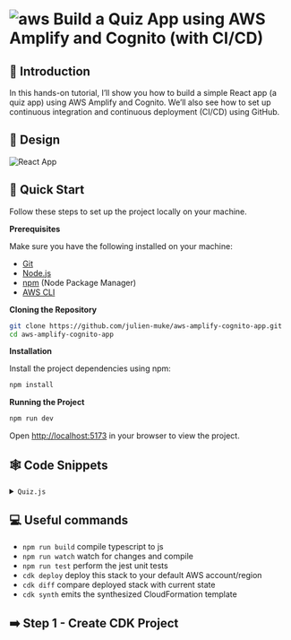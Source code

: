 # ![aws](https://github.com/julien-muke/Search-Engine-Website-using-AWS/assets/110755734/01cd6124-8014-4baa-a5fe-bd227844d263)     Build a Quiz App using AWS Amplify and Cognito (with CI/CD)


## 🤖 Introduction

In this hands-on tutorial, I’ll show you how to build a simple React app (a quiz app) using AWS Amplify and Cognito.  We’ll also see how to set up continuous integration and continuous deployment (CI/CD) using GitHub.


## 📐 Design

![React App](https://github.com/julien-muke/aws-amplify-cognito-app/assets/110755734/1f0e8ac3-6c83-4f5f-9a60-a42722167424)

## <a name="quick-start">🤸 Quick Start</a>

Follow these steps to set up the project locally on your machine.

**Prerequisites**

Make sure you have the following installed on your machine:

- [Git](https://git-scm.com/)
- [Node.js](https://nodejs.org/en)
- [npm](https://www.npmjs.com/) (Node Package Manager)
- [AWS CLI](https://docs.aws.amazon.com/cli/latest/userguide/getting-started-install.html)

**Cloning the Repository**

```bash
git clone https://github.com/julien-muke/aws-amplify-cognito-app.git
cd aws-amplify-cognito-app
```

**Installation**

Install the project dependencies using npm:

```bash
npm install
```

**Running the Project**

```bash
npm run dev
```

Open [http://localhost:5173](http://localhost:5173) in your browser to view the project.

## <a name="snippets">🕸️ Code Snippets</a>

<details>
<summary><code>Quiz.js</code></summary>

```javascript
import React, { useState } from 'react';
import quizData from './quizData';

function Quiz() {
  const [currentQuestion, setCurrentQuestion] = useState(0);
  const [score, setScore] = useState(0);
  const [showScore, setShowScore] = useState(false);
  const [selectedAnswer, setSelectedAnswer] = useState(""); 
  const [isCorrect, setIsCorrect] = useState(null);

  const handleAnswerOptionClick = (option) => {
    const correctAnswer = quizData[currentQuestion].answer;
    setSelectedAnswer(option);
    if (option === correctAnswer) {
      setScore(score + 1);
      setIsCorrect(true);
    } else {
      setIsCorrect(false);
    }

    // Delay moving to the next question to allow the user to see feedback
    setTimeout(() => {
      const nextQuestion = currentQuestion + 1;
      if (nextQuestion < quizData.length) {
        setCurrentQuestion(nextQuestion);
        setIsCorrect(null); // Reset for the next question
        setSelectedAnswer(""); // Reset selected answer
      } else {
        setShowScore(true);
      }
    }, 1000); // Adjust time as needed
  };

  return (
    <div className='quiz'>
      {showScore ? (
        <div className='score-section'>
          You scored {score} out of {quizData.length}
        </div>
      ) : (
        <>
          <div className='question-section'>
            <div className='question-count'>
              <span>Question {currentQuestion + 1}</span>/{quizData.length}
            </div>
            <div className='question-text'>{quizData[currentQuestion].question}</div>
          </div>
          <div className='answer-section'>
            {quizData[currentQuestion].options.map((option) => (
              <button 
                onClick={() => handleAnswerOptionClick(option)} 
                key={option}
                style={{ backgroundColor: selectedAnswer === option ? (isCorrect ? 'lightgreen' : 'pink') : '' }}
              >
                {option}
              </button>
            ))}
          </div>
          {selectedAnswer && (
            <div style={{ marginTop: '10px' }}>
              {isCorrect ? 'Correct! 🎉' : 'Sorry, that’s not right. 😢'}
            </div>
          )}
        </>
      )}
    </div>
  );
}

export default Quiz;
```

</details>



## 💻 Useful commands

* `npm run build` compile typescript to js
* `npm run watch` watch for changes and compile
* `npm run test` perform the jest unit tests
* `cdk deploy` deploy this stack to your default AWS account/region
* `cdk diff` compare deployed stack with current state
* `cdk synth` emits the synthesized CloudFormation template

## ➡️ Step 1 - Create CDK Project